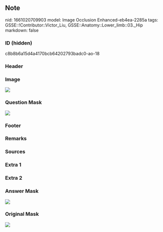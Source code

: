 ## Note
nid: 1661020709903
model: Image Occlusion Enhanced-eb4ea-2285a
tags: GSSE::!Contributor::Victor_Liu, GSSE::Anatomy::Lower_limb::03._Hip
markdown: false

### ID (hidden)
c8b8b6a15d4a4170bcb64202793badc0-ao-18

### Header


### Image
<img src="tmp85vmzn67.png">

### Question Mask
<img src="c8b8b6a15d4a4170bcb64202793badc0-ao-18-Q.svg">

### Footer


### Remarks


### Sources


### Extra 1


### Extra 2


### Answer Mask
<img src="c8b8b6a15d4a4170bcb64202793badc0-ao-18-A.svg">

### Original Mask
<img src="c8b8b6a15d4a4170bcb64202793badc0-ao-O.svg">
